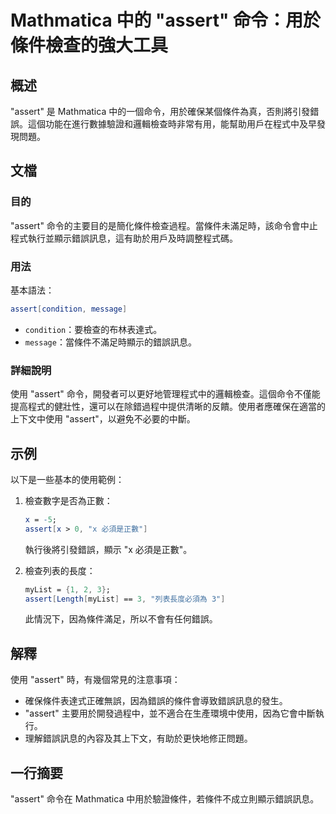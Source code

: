 <!--
Meta Description: # Mathmatica 中的 "assert" 命令：用於條件檢查的強大工具 ## 概述 "assert" 是 Mathmatica 中的一個命令，用於確保某個條件為真，否則將引發錯誤。這個功能在進行數據驗證和邏輯檢查時非常有用，能幫助用戶在程式中及早發現問題。 ## 文檔 ### 目的 "ass...
Meta Keywords: assert, mathmatica, mathematica, condition, message
-->

# Mathmatica 中的 "assert" 命令：用於條件檢查的強大工具

## 概述
"assert" 是 Mathmatica 中的一個命令，用於確保某個條件為真，否則將引發錯誤。這個功能在進行數據驗證和邏輯檢查時非常有用，能幫助用戶在程式中及早發現問題。

## 文檔
### 目的
"assert" 命令的主要目的是簡化條件檢查過程。當條件未滿足時，該命令會中止程式執行並顯示錯誤訊息，這有助於用戶及時調整程式碼。

### 用法
基本語法：
```mathematica
assert[condition, message]
```
- `condition`：要檢查的布林表達式。
- `message`：當條件不滿足時顯示的錯誤訊息。

### 詳細說明
使用 "assert" 命令，開發者可以更好地管理程式中的邏輯檢查。這個命令不僅能提高程式的健壯性，還可以在除錯過程中提供清晰的反饋。使用者應確保在適當的上下文中使用 "assert"，以避免不必要的中斷。

## 示例
以下是一些基本的使用範例：

1. 檢查數字是否為正數：
   ```mathematica
   x = -5;
   assert[x > 0, "x 必須是正數"]
   ```
   執行後將引發錯誤，顯示 "x 必須是正數"。

2. 檢查列表的長度：
   ```mathematica
   myList = {1, 2, 3};
   assert[Length[myList] == 3, "列表長度必須為 3"]
   ```
   此情況下，因為條件滿足，所以不會有任何錯誤。

## 解釋
使用 "assert" 時，有幾個常見的注意事項：
- 確保條件表達式正確無誤，因為錯誤的條件會導致錯誤訊息的發生。
- "assert" 主要用於開發過程中，並不適合在生產環境中使用，因為它會中斷執行。
- 理解錯誤訊息的內容及其上下文，有助於更快地修正問題。

## 一行摘要
"assert" 命令在 Mathmatica 中用於驗證條件，若條件不成立則顯示錯誤訊息。